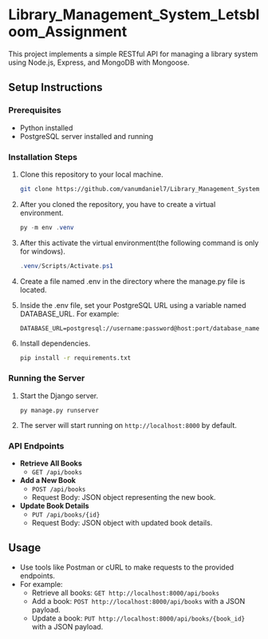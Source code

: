 # Library_Management_System_Letsbloom_Assignment

This project implements a simple RESTful API for managing a library system using Node.js, Express, and MongoDB with Mongoose.

## Setup Instructions

### Prerequisites

- Python installed
- PostgreSQL server installed and running

### Installation Steps

1. Clone this repository to your local machine.

   ```bash
   git clone https://github.com/vanumdaniel7/Library_Management_System_Letsbloom_Assignment
   ```

2. After you cloned the repository, you have to create a virtual environment.
   
   ```powershell
   py -m env .venv
   ```
   
3. After this activate the virtual environment(the following command is only for windows).
   ```powershell
   .venv/Scripts/Activate.ps1
   ```

4. Create a file named .env in the directory where the manage.py file is located.
5. Inside the .env file, set your PostgreSQL URL using a variable named DATABASE_URL. For example:

   ```
   DATABASE_URL=postgresql://username:password@host:port/database_name
   ```

6. Install dependencies.

   ```bash
   pip install -r requirements.txt
   ```

### Running the Server

1. Start the Django server.

   ```bash;
   py manage.py runserver
   ```

2. The server will start running on `http://localhost:8000` by default.

### API Endpoints

- **Retrieve All Books**
  - `GET /api/books`
- **Add a New Book**
  - `POST /api/books`
  - Request Body: JSON object representing the new book.
- **Update Book Details**
  - `PUT /api/books/{id}`
  - Request Body: JSON object with updated book details.

## Usage

- Use tools like Postman or cURL to make requests to the provided endpoints.
- For example:
  - Retrieve all books: `GET http://localhost:8000/api/books`
  - Add a book: `POST http://localhost:8000/api/books` with a JSON payload.
  - Update a book: `PUT http://localhost:8000/api/books/{book_id}` with a JSON payload.
